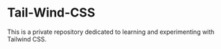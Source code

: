# Tail-Wind-CSS
This is a private repository dedicated to learning and experimenting with Tailwind CSS.
